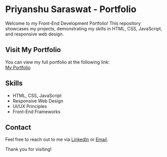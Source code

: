 # Priyanshu Saraswat - Portfolio

Welcome to my Front-End Development Portfolio! This repository showcases my projects, demonstrating my skills in HTML, CSS, JavaScript, and responsive web design.


## Visit My Portfolio

You can view my full portfolio at the following link:  
[My Portfolio]([https://link-to-your-portfolio.com](https://my-portfolio-eight-liard-59.vercel.app/))

## Skills

- HTML, CSS, JavaScript
- Responsive Web Design
- UI/UX Principles
- Front-End Frameworks 

## Contact

Feel free to reach out to me via [LinkedIn](https://www.linkedin.com/in/priyanshu-saraswat) or [Email](mailto:priyanshu.saraswat13@gmail.com).

Thank you for visiting!
